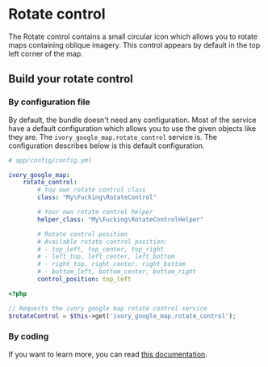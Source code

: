 # Rotate control

The Rotate control contains a small circular icon which allows you to rotate maps containing oblique imagery. This
control appears by default in the top left corner of the map.

## Build your rotate control

### By configuration file

By default, the bundle doesn't need any configuration. Most of the service have a default configuration which allows
you to use the given objects like they are. The ``ivory_google_map.rotate_control`` service is. The configuration
describes below is this default configuration.

```yaml
# app/config/config.yml

ivory_google_map:
    rotate_control:
        # You own rotate control class
        class: "My\Fucking\RotateControl"

        # Your own rotate control helper
        helper_class: "My\Fucking\RotateControlHelper"

        # Rotate control position
        # Available rotate control position:
        # - top_left, top_center, top_right
        # - left_top, left_center, left_bottom
        # - right_top, right_center, right_bottom
        # - bottom_left, bottom_center, bottom_right
        control_position: top_left
```

``` php
<?php

// Requests the ivory google map rotate control service
$rotateControl = $this->get('ivory_google_map.rotate_control');
```

### By coding

If you want to learn more, you can read
[this documentation](https://github.com/egeloen/ivory-google-map/blob/master/doc/usage/controls/rotate.md).
